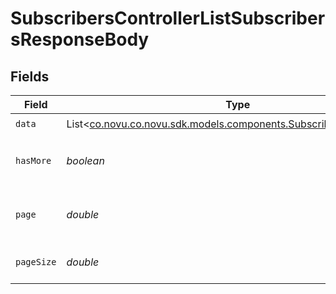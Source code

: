 # SubscribersControllerListSubscribersResponseBody


## Fields

| Field                                                                                                                 | Type                                                                                                                  | Required                                                                                                              | Description                                                                                                           |
| --------------------------------------------------------------------------------------------------------------------- | --------------------------------------------------------------------------------------------------------------------- | --------------------------------------------------------------------------------------------------------------------- | --------------------------------------------------------------------------------------------------------------------- |
| `data`                                                                                                                | List<[co.novu.co.novu.sdk.models.components.SubscriberResponseDto](../../models/components/SubscriberResponseDto.md)> | :heavy_check_mark:                                                                                                    | N/A                                                                                                                   |
| `hasMore`                                                                                                             | *boolean*                                                                                                             | :heavy_check_mark:                                                                                                    | Does the list have more items to fetch                                                                                |
| `page`                                                                                                                | *double*                                                                                                              | :heavy_check_mark:                                                                                                    | The current page of the paginated response                                                                            |
| `pageSize`                                                                                                            | *double*                                                                                                              | :heavy_check_mark:                                                                                                    | Number of items on each page                                                                                          |